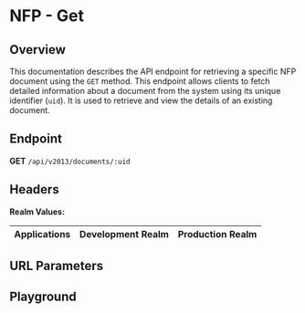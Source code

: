 <script setup>
import SwaggerUI from "@/swagger/view/SwaggerUI.vue"
import swaggerJson from "@/swagger/json/ircc/get.json";

const swaggerSpecs = [
  { json: swaggerJson, protected: false },
];

</script>

# NFP - Get

## Overview

This documentation describes the API endpoint for retrieving a specific NFP document using the `GET` method. This endpoint allows clients to fetch detailed information about a document from the system using its unique identifier (`uid`). It is used to retrieve and view the details of an existing document.

## Endpoint
**GET** `/api/v2013/documents/:uid`

## Headers
<!--@include: @/../components/common/header/realm-accept.md-->

**Realm Values:**

<table>
    <thead>
        <tr>
            <th>Applications</th>
            <th>Development Realm</th>
            <th>Production Realm</th>
        </tr>
    </thead>
    <tbody>
        <!--@include: @/../components/common/realm/abs.md-->
        <!--@include: @/../components/common/realm/bch.md-->
    </tbody>
</table>

## URL Parameters
<!--@include: @/../components/common/url/uid.md-->

## Playground

<SwaggerUI :swaggerSpecs="swaggerSpecs" />